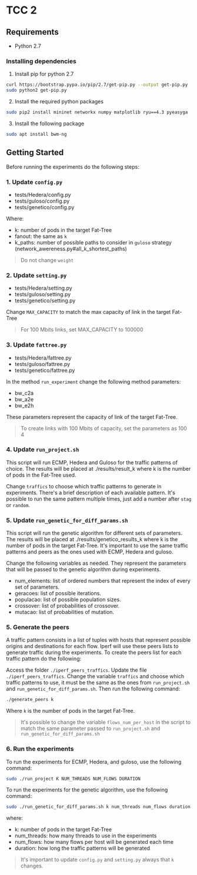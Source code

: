 # TCC 2

## Requirements
- Python 2.7

### Installing dependencies

1. Install pip for python 2.7

```bash
curl https://bootstrap.pypa.io/pip/2.7/get-pip.py --output get-pip.py
sudo python2 get-pip.py
```

2. Install the required python packages

```bash
sudo pip2 install mininet networkx numpy matplotlib ryu==4.3 pyeasyga
```
3. Install the following package

```bash
sudo apt install bwm-ng
```

## Getting Started

Before running the experiments do the following steps:

### 1. Update `config.py`

- tests/Hedera/config.py
- tests/guloso/config.py
- tests/genetico/config.py

Where:

- k: number of pods in the target Fat-Tree
- fanout: the same as `k`
- k_paths: number of possible paths to consider in `guloso` strategy (network_awereness.py#all_k_shortest_paths)

> Do not change `weight`

### 2. Update `setting.py`

- tests/Hedera/setting.py
- tests/guloso/setting.py
- tests/genetico/setting.py

Change `MAX_CAPACITY` to match the max capacity of link in the target Fat-Tree

> For 100 Mbits links, set MAX_CAPACITY to 100000

### 3. Update `fattree.py`

- tests/Hedera/fattree.py     
- tests/guloso/fattree.py
- tests/genetico/fattree.py

In the method `run_experiment` change the following method parameters:

- bw_c2a
- bw_a2e
- bw_e2h

These parameters represent the capacity of link of the target Fat-Tree.

> To create links with 100 Mbits of capacity, set the parameters as 100
4
### 4. Update `run_project.sh`

This script will run ECMP, Hedera and Guloso for the traffic patterns of choice. The results will be placed at ./results/result_k where k is the number of pods in the Fat-Tree used.

Change `traffics` to choose which traffic patterns to generate in experiments. There's a brief description of each available pattern. It's possible to run the same pattern multiple times, just add a number after `stag` or `random`.

### 5. Update `run_genetic_for_diff_params.sh`

This script will run the genetic algorithm for different sets of parameters. The results will be placed at ./results/genetico_results_k where k is the number of pods in the target Fat-Tree. It's important to use the same traffic patterns and peers as the ones used with ECMP, Hedera and guloso.

Change the following variables as needed. They represent the parameters that will be passed to the genetic algorithm during experiments.

- num_elements: list of ordered numbers that represent the index of every set of parameters.
- geracoes: list of possible iterations.
- populacao: list of possible population sizes.
- crossover: list of probabilities of crossover.
- mutacao: list of probabilities of mutation.

### 5. Generate the peers

A traffic pattern consists in a list of tuples with hosts that represent possible origins and destinations for each flow. Iperf will use these peers lists to generate traffic during the experiments. To create the peers list for each traffic pattern do the following:

Access the folder `./iperf_peers_traffics`. Update the file `./iperf_peers_traffics`. Change the variable `traffics` and choose which traffic patterns to use, it must be the same as the ones from `run_project.sh` and `run_genetic_for_diff_params.sh`. Then run the following command:

```bash
./generate_peers k
```

Where `k` is the number of pods in the target Fat-Tree.

> It's possible to change the variable `flows_num_per_host` in the script to match the same parameter passed to `run_project.sh` and `run_genetic_for_diff_params.sh`

### 6. Run the experiments

To run the experiments for ECMP, Hedera, and guloso, use the following command:

```bash
sudo ./run_project K NUM_THREADS NUM_FLOWS DURATION
```

To run the experiments for the genetic algorithm, use the following command:

```bash
sudo ./run_genetic_for_diff_params.sh k num_threads num_flows duration
```

where:

- k: number of pods in the target Fat-Tree
- num_threads: how many threads to use in the experiments
- num_flows: how many flows per host will be generated each time
- duration: how long the traffic patterns will be generated

> It's important to update `config.py` and `setting.py` always that `k` changes.


